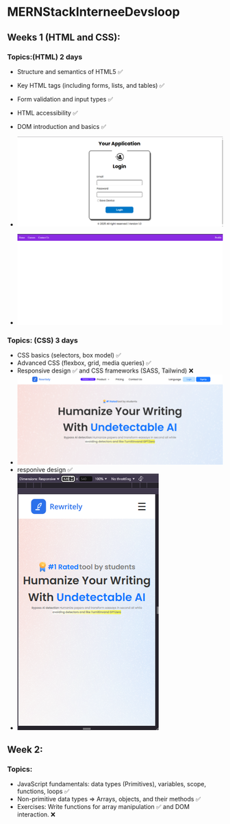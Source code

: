 ﻿# MERNStackInterneeDevsloop

  
## Weeks 1 (HTML and CSS):
### Topics:(HTML) 2 days
- Structure and semantics of HTML5 ✅
- Key HTML tags (including forms, lists, and tables) ✅
- Form validation and input types ✅
- HTML accessibility ✅
- DOM introduction and basics ✅

- ![alt text](image-2.png)
- ![alt text](image-3.png)

### Topics: (CSS) 3 days
- CSS basics (selectors, box model) ✅
- Advanced CSS (flexbox, grid, media queries) ✅
- Responsive design ✅ and CSS frameworks (SASS, Tailwind) ❌
- ![alt text](image.png)
- responive design ✅
- ![alt text](image-1.png)

## Week 2:
### Topics:
- JavaScript fundamentals: data types (Primitives), variables, scope, functions, loops ✅
- Non-primitive data types => Arrays, objects, and their methods ✅
- Exercises: Write functions for array manipulation ✅ and DOM interaction. ❌
